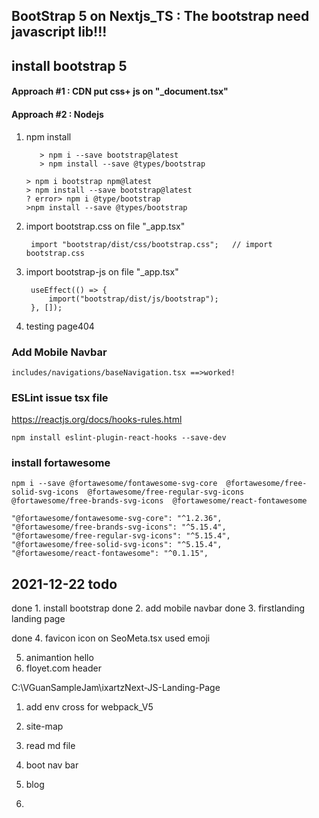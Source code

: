 ## BootStrap 5 on Nextjs_TS : The bootstrap need javascript lib!!!

## install bootstrap 5

#### Approach #1 : CDN put css+ js on "\_document.tsx"

<link rel="stylesheet" href="https://cdnjs.cloudflare.com/ajax/libs/font-awesome/5.15.4/css/all.min.css" integrity="sha512-1ycn6IcaQQ40/MKBW2W4Rhis/DbILU74C1vSrLJxCq57o941Ym01SwNsOMqvEBFlcgUa6xLiPY/NS5R+E6ztJQ==" crossorigin="anonymous" referrerpolicy="no-referrer" />

#### Approach #2 : Nodejs

1. npm install

   ```
      > npm i --save bootstrap@latest
      > npm install --save @types/bootstrap
   ```

   ```not use below
   > npm i bootstrap npm@latest
   > npm install --save bootstrap@latest
   ? error> npm i @type/bootstrap
   >npm install --save @types/bootstrap
   ```

2. import bootstrap.css on file "\_app.tsx"
   ```
    import "bootstrap/dist/css/bootstrap.css";   // import bootstrap.css
   ```
3. import bootstrap-js on file "\_app.tsx"

   ```
    useEffect(() => {
        import("bootstrap/dist/js/bootstrap");
    }, []);
   ```

4. testing page404

### Add Mobile Navbar

    includes/navigations/baseNavigation.tsx ==>worked!

### ESLint issue tsx file

https://reactjs.org/docs/hooks-rules.html

```
npm install eslint-plugin-react-hooks --save-dev
```

### install fortawesome

```
npm i --save @fortawesome/fontawesome-svg-core  @fortawesome/free-solid-svg-icons  @fortawesome/free-regular-svg-icons  @fortawesome/free-brands-svg-icons  @fortawesome/react-fontawesome

```

    "@fortawesome/fontawesome-svg-core": "^1.2.36",
    "@fortawesome/free-brands-svg-icons": "^5.15.4",
    "@fortawesome/free-regular-svg-icons": "^5.15.4",
    "@fortawesome/free-solid-svg-icons": "^5.15.4",
    "@fortawesome/react-fontawesome": "^0.1.15",

## 2021-12-22 todo

done 1. install bootstrap
done 2. add mobile navbar
done 3. firstlanding landing page

done 4. favicon icon on SeoMeta.tsx used emoji

5. animantion hello
6. floyet.com header

C:\VGuanSampleJam\ixartzNext-JS-Landing-Page

1. add env cross for webpack_V5
2. site-map
3. read md file
4. boot nav bar

5. blog
6.
